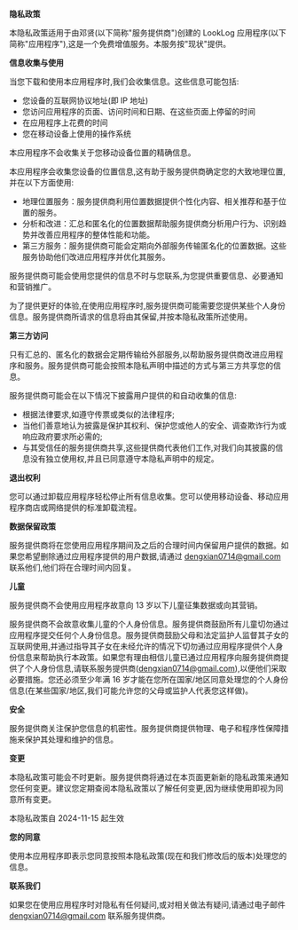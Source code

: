 **隐私政策**

本隐私政策适用于由邓贤(以下简称"服务提供商")创建的 LookLog 应用程序(以下简称"应用程序"),这是一个免费增值服务。本服务按"现状"提供。

**信息收集与使用**

当您下载和使用本应用程序时,我们会收集信息。这些信息可能包括:

* 您设备的互联网协议地址(即 IP 地址)
* 您访问应用程序的页面、访问时间和日期、在这些页面上停留的时间
* 在应用程序上花费的时间
* 您在移动设备上使用的操作系统

本应用程序不会收集关于您移动设备位置的精确信息。

本应用程序会收集您设备的位置信息,这有助于服务提供商确定您的大致地理位置,并在以下方面使用:

* 地理位置服务：服务提供商利用位置数据提供个性化内容、相关推荐和基于位置的服务。
* 分析和改进：汇总和匿名化的位置数据帮助服务提供商分析用户行为、识别趋势并改善应用程序的整体性能和功能。
* 第三方服务：服务提供商可能会定期向外部服务传输匿名化的位置数据。这些服务协助他们改进应用程序并优化其服务。

服务提供商可能会使用您提供的信息不时与您联系,为您提供重要信息、必要通知和营销推广。

为了提供更好的体验,在使用应用程序时,服务提供商可能需要您提供某些个人身份信息。服务提供商所请求的信息将由其保留,并按本隐私政策所述使用。

**第三方访问**

只有汇总的、匿名化的数据会定期传输给外部服务,以帮助服务提供商改进应用程序和服务。服务提供商可能会按照本隐私声明中描述的方式与第三方共享您的信息。

服务提供商可能会在以下情况下披露用户提供的和自动收集的信息:

* 根据法律要求,如遵守传票或类似的法律程序;
* 当他们善意地认为披露是保护其权利、保护您或他人的安全、调查欺诈行为或响应政府要求所必需的;
* 与其受信任的服务提供商共享,这些提供商代表他们工作,对我们向其披露的信息没有独立使用权,并且已同意遵守本隐私声明中的规定。

**退出权利**

您可以通过卸载应用程序轻松停止所有信息收集。您可以使用移动设备、移动应用程序商店或网络提供的标准卸载流程。

**数据保留政策**

服务提供商将在您使用应用程序期间及之后的合理时间内保留用户提供的数据。如果您希望删除通过应用程序提供的用户数据,请通过 dengxian0714@gmail.com 联系他们,他们将在合理时间内回复。

**儿童**

服务提供商不会使用应用程序故意向 13 岁以下儿童征集数据或向其营销。

服务提供商不会故意收集儿童的个人身份信息。服务提供商鼓励所有儿童切勿通过应用程序提交任何个人身份信息。服务提供商鼓励父母和法定监护人监督其子女的互联网使用,并通过指导其子女在未经允许的情况下切勿通过应用程序提供个人身份信息来帮助执行本政策。如果您有理由相信儿童已通过应用程序向服务提供商提供了个人身份信息,请联系服务提供商(dengxian0714@gmail.com),以便他们采取必要措施。您还必须至少年满 16 岁才能在您所在国家/地区同意处理您的个人身份信息(在某些国家/地区,我们可能允许您的父母或监护人代表您这样做)。

**安全**

服务提供商关注保护您信息的机密性。服务提供商提供物理、电子和程序性保障措施来保护其处理和维护的信息。

**变更**

本隐私政策可能会不时更新。服务提供商将通过在本页面更新新的隐私政策来通知您任何变更。建议您定期查阅本隐私政策以了解任何变更,因为继续使用即视为同意所有变更。

本隐私政策自 2024-11-15 起生效

**您的同意**

使用本应用程序即表示您同意按照本隐私政策(现在和我们修改后的版本)处理您的信息。

**联系我们**

如果您在使用应用程序时对隐私有任何疑问,或对相关做法有疑问,请通过电子邮件 dengxian0714@gmail.com 联系服务提供商。
